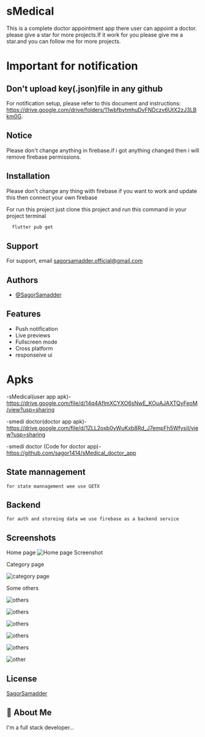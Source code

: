 
# sMedical

This is a complete doctor appointment app there user can appoint a doctor.
please give a star for more projects.If it work for you please give me a star.and you can follow me for more projects. 

# Important for notification
## Don't upload key(.json)file in any github 
For notification setup, please refer to this document and instructions: https://drive.google.com/drive/folders/11wbfbytmhuDvFNDczv6UtX2zJ3LBkm0G.

## Notice
Please don't change anything in firebase.if i got anything changed then i will remove firebase permissions.

## Installation
Please don't change any thing with firebase if you want to work and update this then connect your own firebase

For run this project just clone this project and run this command in your project terminal

```bash
  flutter pub get
```
    
## Support

For support, email sagorsamadder.official@gmail.com


## Authors

- [@SagorSamadder](https://www.github.com/SagorSamadder)


## Features

- Push notification
- Live previews
- Fullscreen mode
- Cross platform
- responseive ui

# Apks
-sMedical(user app apk)-https://drive.google.com/file/d/14q4AflmXCYXO6sNwE_KOuAJAXTQyFeoM/view?usp=sharing

-smedi doctor(doctor app apk)-https://drive.google.com/file/d/1ZLL2oxb0yWuKxb8Rd_J7empFh5WfysiI/view?usp=sharing

-smedi doctor (Code for doctor app)-https://github.com/sagor1414/sMedical_doctor_app


## State mannagement
    for state mannagement wee use GETX
## Backend
    for auth and storeing data we use firebase as a backend service
## Screenshots
Home page
![Home page Screenshot](https://github.com/sagor1414/sMedical/blob/main/assets/Screenshot_1701920056.png?raw=true)

Category page

![category page](https://github.com/sagor1414/sMedical/blob/main/assets/images/Screenshot_1701920078.png?raw=true)

Some others

![others](https://github.com/sagor1414/sMedical/blob/main/assets/images/Screenshot_1701920083.png?raw=true)

![others](https://github.com/sagor1414/sMedical/blob/main/assets/images/Screenshot_1701920088.png?raw=true)

![others](https://github.com/sagor1414/sMedical/blob/main/assets/images/Screenshot_1701920095.png?raw=true)

![others](https://github.com/sagor1414/sMedical/blob/main/assets/images/Screenshot_1701920099.png?raw=true)

![others](https://github.com/sagor1414/sMedical/blob/main/assets/images/Screenshot_1701920104.png?raw=true)

![other](https://github.com/sagor1414/sMedical/blob/main/assets/images/Screenshot_1701920115.png?raw=true)
## License
[SagorSamadder](https://github.com/SagorSamadder)


## 🚀 About Me
I'm a full stack developer...


